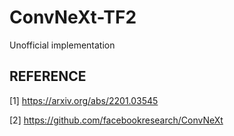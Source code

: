 # ConvNeXt-TF2

Unofficial implementation 

## REFERENCE

[1] https://arxiv.org/abs/2201.03545

[2] https://github.com/facebookresearch/ConvNeXt

